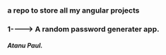 ### a repo to store all my angular projects

### 1----> A random password generater app.

##### Atanu Paul.
